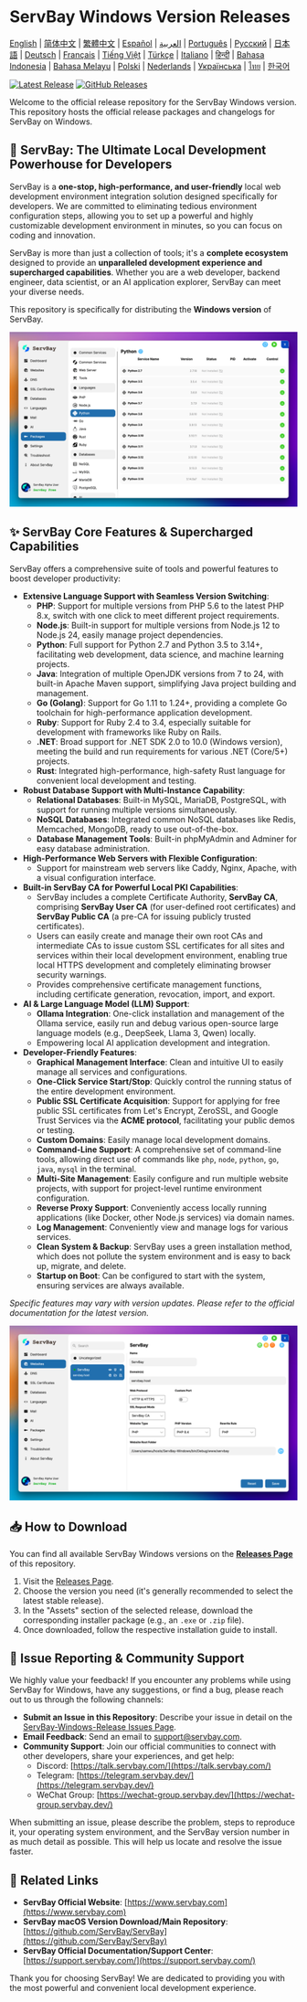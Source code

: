 # ServBay Windows Version Releases

[English](/README.md) | [简体中文](/README_zh-CN.md) | [繁體中文](/README_zh-TW.md) | [Español](/README_es.md) | [العربية](/README_ar.md) | [Português](/README_pt.md) | [Русский](/README_ru.md) | [日本語](/README_ja.md) | [Deutsch](/README_de.md) | [Français](/README_fr.md) | [Tiếng Việt](/README_vi.md) | [Türkçe](/README_tr.md) | [Italiano](/README_it.md) | [हिन्दी](/README_hi.md) | [Bahasa Indonesia](/README_id.md) | [Bahasa Melayu](/README_ms.md) | [Polski](/README_pl.md) | [Nederlands](/README_nl.md) | [Українська](/README_uk.md) | [ไทย](/README_th.md) | [한국어](/README_ko.md)

[![Latest Release](https://img.shields.io/github/v/release/ServBay/ServBay-Windows-Release?display_name=tag&sort=date&label=Latest%20Release)](../../releases/latest)
[![GitHub Releases](https://img.shields.io/github/downloads/ServBay/ServBay-Windows-Release/total?label=Total%20Downloads)](../../releases)

Welcome to the official release repository for the ServBay Windows version. This repository hosts the official release packages and changelogs for ServBay on Windows.

## 🚀 ServBay: The Ultimate Local Development Powerhouse for Developers

ServBay is a **one-stop, high-performance, and user-friendly** local web development environment integration solution designed specifically for developers. We are committed to eliminating tedious environment configuration steps, allowing you to set up a powerful and highly customizable development environment in minutes, so you can focus on coding and innovation.

ServBay is more than just a collection of tools; it's a **complete ecosystem** designed to provide an **unparalleled development experience and supercharged capabilities**. Whether you are a web developer, backend engineer, data scientist, or an AI application explorer, ServBay can meet your diverse needs.

This repository is specifically for distributing the **Windows version** of ServBay.

![ServBay Windows version screenshot: Softwares](screenshots/softwares.png)

## ✨ ServBay Core Features & Supercharged Capabilities

ServBay offers a comprehensive suite of tools and powerful features to boost developer productivity:

*   **Extensive Language Support with Seamless Version Switching**:
    *   **PHP**: Support for multiple versions from PHP 5.6 to the latest PHP 8.x, switch with one click to meet different project requirements.
    *   **Node.js**: Built-in support for multiple versions from Node.js 12 to Node.js 24, easily manage project dependencies.
    *   **Python**: Full support for Python 2.7 and Python 3.5 to 3.14+, facilitating web development, data science, and machine learning projects.
    *   **Java**: Integration of multiple OpenJDK versions from 7 to 24, with built-in Apache Maven support, simplifying Java project building and management.
    *   **Go (Golang)**: Support for Go 1.11 to 1.24+, providing a complete Go toolchain for high-performance application development.
    *   **Ruby**: Support for Ruby 2.4 to 3.4, especially suitable for development with frameworks like Ruby on Rails.
    *   **.NET**: Broad support for .NET SDK 2.0 to 10.0 (Windows version), meeting the build and run requirements for various .NET (Core/5+) projects.
    *   **Rust**: Integrated high-performance, high-safety Rust language for convenient local development and testing.
*   **Robust Database Support with Multi-Instance Capability**:
    *   **Relational Databases**: Built-in MySQL, MariaDB, PostgreSQL, with support for running multiple versions simultaneously.
    *   **NoSQL Databases**: Integrated common NoSQL databases like Redis, Memcached, MongoDB, ready to use out-of-the-box.
    *   **Database Management Tools**: Built-in phpMyAdmin and Adminer for easy database administration.
*   **High-Performance Web Servers with Flexible Configuration**:
    *   Support for mainstream web servers like Caddy, Nginx, Apache, with a visual configuration interface.
*   **Built-in ServBay CA for Powerful Local PKI Capabilities**:
    *   ServBay includes a complete Certificate Authority, **ServBay CA**, comprising **ServBay User CA** (for user-defined root certificates) and **ServBay Public CA** (a pre-CA for issuing publicly trusted certificates).
    *   Users can easily create and manage their own root CAs and intermediate CAs to issue custom SSL certificates for all sites and services within their local development environment, enabling true local HTTPS development and completely eliminating browser security warnings.
    *   Provides comprehensive certificate management functions, including certificate generation, revocation, import, and export.
*   **AI & Large Language Model (LLM) Support**:
    *   **Ollama Integration**: One-click installation and management of the Ollama service, easily run and debug various open-source large language models (e.g., DeepSeek, Llama 3, Qwen) locally.
    *   Empowering local AI application development and integration.
*   **Developer-Friendly Features**:
    *   **Graphical Management Interface**: Clean and intuitive UI to easily manage all services and configurations.
    *   **One-Click Service Start/Stop**: Quickly control the running status of the entire development environment.
    *   **Public SSL Certificate Acquisition**: Support for applying for free public SSL certificates from Let's Encrypt, ZeroSSL, and Google Trust Services via the **ACME protocol**, facilitating your public demos or testing.
    *   **Custom Domains**: Easily manage local development domains.
    *   **Command-Line Support**: A comprehensive set of command-line tools, allowing direct use of commands like `php`, `node`, `python`, `go`, `java`, `mysql` in the terminal.
    *   **Multi-Site Management**: Easily configure and run multiple website projects, with support for project-level runtime environment configuration.
    *   **Reverse Proxy Support**: Conveniently access locally running applications (like Docker, other Node.js services) via domain names.
    *   **Log Management**: Conveniently view and manage logs for various services.
    *   **Clean System & Backup**: ServBay uses a green installation method, which does not pollute the system environment and is easy to back up, migrate, and delete.
    *   **Startup on Boot**: Can be configured to start with the system, ensuring services are always available.

*Specific features may vary with version updates. Please refer to the official documentation for the latest version.*


![ServBay Windows version screenshot: Website](screenshots/website.png)


## 📥 How to Download

You can find all available ServBay Windows versions on the **[Releases Page](../../releases)** of this repository.

1.  Visit the [Releases Page](../../releases).
2.  Choose the version you need (it's generally recommended to select the latest stable release).
3.  In the "Assets" section of the selected release, download the corresponding installer package (e.g., an `.exe` or `.zip` file).
4.  Once downloaded, follow the respective installation guide to install.

## 💬 Issue Reporting & Community Support

We highly value your feedback! If you encounter any problems while using ServBay for Windows, have any suggestions, or find a bug, please reach out to us through the following channels:

*   **Submit an Issue in this Repository**: Describe your issue in detail on the [ServBay-Windows-Release Issues Page](../../issues).
*   **Email Feedback**: Send an email to [support@servbay.com](mailto:support@servbay.com).
*   **Community Support**: Join our official communities to connect with other developers, share your experiences, and get help:
    *   Discord: [https://talk.servbay.com/](https://talk.servbay.com/)
    *   Telegram: [https://telegram.servbay.dev/](https://telegram.servbay.dev/)
    *   WeChat Group: [https://wechat-group.servbay.dev/](https://wechat-group.servbay.dev/)

When submitting an issue, please describe the problem, steps to reproduce it, your operating system environment, and the ServBay version number in as much detail as possible. This will help us locate and resolve the issue faster.

## 🔗 Related Links

*   **ServBay Official Website**: [https://www.servbay.com](https://www.servbay.com)
*   **ServBay macOS Version Download/Main Repository**: [https://github.com/ServBay/ServBay](https://github.com/ServBay/ServBay)
*   **ServBay Official Documentation/Support Center**: [https://support.servbay.com/](https://support.servbay.com/)

Thank you for choosing ServBay! We are dedicated to providing you with the most powerful and convenient local development experience.
